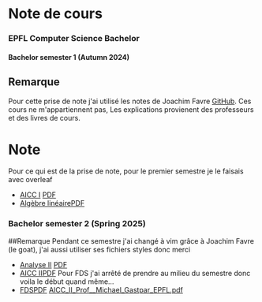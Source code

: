 # Note de cours


### EPFL Computer Science Bachelor
#### Bachelor semester 1 (Autumn 2024)

## Remarque
Pour cette prise de note j'ai utilisé les notes de Joachim Favre [GitHub](https://github.com/JoachimFavre/UniversityNotes/tree/master). Ces cours ne m'appartiennent pas, Les explications provienent des professeurs et des livres de cours.

# Note
Pour ce qui est de la prise de note, pour le premier semestre je le faisais avec overleaf
- [AICC I](https://www.overleaf.com/read/httyzkgthpwd#14e403) [PDF]([AICC_quiz_1.pdf](https://github.com/user-attachments/files/20511318/AICC_quiz_1.pdf))
- [Algèbre linéaire](https://www.overleaf.com/read/jghqdrzjrdxz#79162c)[PDF]([Chapter__Review_Notes.pdf](https://github.com/user-attachments/files/20511363/Chapter__Review_Notes.pdf))


### Bachelor semester 2 (Spring 2025)
##Remarque
Pendant ce semestre j'ai changé à vim grâce à Joachim Favre (le goat), j'ai aussi utiliser ses fichiers styles donc merci
- [Analyse II](https://www.overleaf.com/read/hcfrbrtbtkfq#d26d64) [PDF]([Analyse_II_Prof__Lachowska_Anna_EPFL.pdf](https://github.com/user-attachments/files/20511374/Analyse_II_Prof__Lachowska_Anna_EPFL.pdf)
)
- [AICC II](https://www.overleaf.com/read/rsgdckjsrrmf#3b69a9)[PDF]([AICC_II_Prof__Michael_Gastpar_EPFL.pdf](https://github.com/user-attachments/files/20511384/AICC_II_Prof__Michael_Gastpar_EPFL.pdf)
)
Pour FDS j'ai arrêté de prendre au milieu du semestre donc voila le début quand même...
- [FDS](https://www.overleaf.com/read/mfknbgbbvfrf#8e97c6)[PDF]([FDS_Prof__Mirjana_Stojilovic_EPFL.pdf](https://github.com/user-attachments/files/20511405/FDS_Prof__Mirjana_Stojilovic_EPFL.pdf)
)
[AICC_II_Prof__Michael_Gastpar_EPFL.pdf](https://github.com/user-attachments/files/20511419/AICC_II_Prof__Michael_Gastpar_EPFL.pdf)
